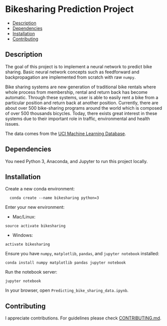 # Bikesharing Prediction Project

* [Description](#description)
* [Dependencies](#dependencies)
* [Installation](#installation)
* [Contributing](#contributing)

## Description

The goal of this project is to implement a neural network to predict bike sharing. Basic neural network concepts such as feedforward and backpropagation are implemented from scratch with raw `numpy`.

Bike sharing systems are new generation of traditional bike rentals where whole process from membership, rental and return back has become automatic. Through these systems, user is able to easily rent a bike from a particular position and return back at another position. Currently, there are about over 500 bike-sharing programs around the world which is composed of over 500 thousands bicycles. Today, there exists great interest in these systems due to their important role in traffic, environmental and health issues.

The data comes from the [UCI Machine Learning Database](https://archive.ics.uci.edu/ml/datasets/Bike+Sharing+Dataset).

## Dependencies

You need Python 3, Anaconda, and Jupyter to run this project locally.

## Installation

Create a new conda environment:

```shell
  conda create --name bikesharing python=3
```

Enter your new environment:

* Mac/Linux:

```shell
source activate bikesharing
```

* Windows:

```shell
activate bikesharing
```

Ensure you have `numpy`, `matplotlib`, `pandas`, and `jupyter notebook` installed:

```shell
conda install numpy matplotlib pandas jupyter notebook
```

Run the notebook server:

```shell
jupyter notebook
```

In your browser, open `Predicting_bike_sharing_data.ipynb`.

## Contributing

I appreciate contributions. For guidelines please check [CONTRIBUTING.md](CONTRIBUTING.md).
